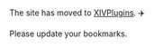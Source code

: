 The site has moved to [XIVPlugins](https://xivplugins.com). :airplane:

Please update your bookmarks.
